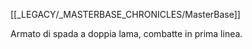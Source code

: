 [[_LEGACY/_MASTERBASE_CHRONICLES/MasterBase]]

Armato di spada a doppia lama, combatte in prima linea.